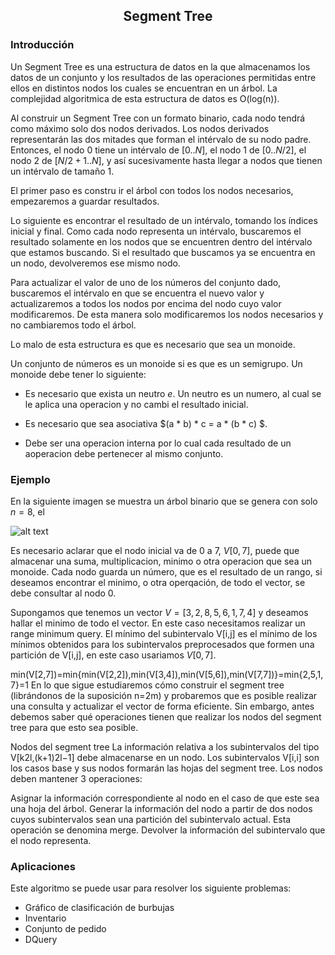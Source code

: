 <div align="center">
  
  ## Segment Tree
 
</div>

### Introducción
Un Segment Tree es una estructura de datos en la que almacenamos los datos de un conjunto y los resultados de las operaciones permitidas entre ellos en distintos nodos 
los cuales se encuentran en un árbol. La complejidad algoritmica de esta estructura de datos es O(log(n)).

  Al construir un Segment Tree con un formato binario, cada nodo tendrá como máximo solo dos nodos derivados. Los nodos derivados representarán las dos mitades que 
  forman el intérvalo de su nodo padre. Entonces, el nodo 0 tiene un intérvalo de $[0..N]$, el nodo 1 de $[0..N/2]$, el nodo 2 de $[N/2+1..N]$, y así sucesivamente hasta
  llegar a nodos que tienen un intérvalo de tamaño 1.

El primer paso es constru ir el árbol con todos los nodos necesarios, empezaremos a guardar resultados. 

Lo siguiente es encontrar el resultado de un intérvalo, tomando los índices inicial y final. Como cada nodo representa un intérvalo, buscaremos el resultado solamente en
los nodos que se encuentren dentro del intérvalo que estamos buscando. Si el resultado que buscamos ya se encuentra en un nodo, devolveremos ese mismo nodo. 

Para actualizar el valor de uno de los números del conjunto dado, buscaremos el intérvalo en que se encuentra el nuevo valor y actualizaremos a todos los nodos por 
encima del nodo cuyo valor modificaremos. De esta manera solo modificaremos los nodos necesarios y no cambiaremos todo el árbol.

Lo malo de esta estructura es que es necesario que sea un monoide.

Un conjunto de números es un monoide si es que es un semigrupo. Un monoide debe tener lo siguiente: 

  * Es necesario que exista un neutro $e$. Un neutro es un numero, al cual se le aplica una operacion y no cambi el resultado inicial. 
  
  * Es necesario que sea asociativa $(a * b) * c = a * (b * c) $. 
  
  * Debe ser una operacion interna por lo cual cada resultado de un aoperacion debe pertenecer al mismo conjunto. 

### Ejemplo
En la siguiente imagen se muestra un árbol binario que se genera con solo $n=8$, el   
  
 ![alt text](https://libreim.github.io/assets/images/blog/segment_trees/segment_trees_visualizacion.png)
 
Es necesario aclarar que el nodo inicial va de 0  a 7, $V[0,7]$, puede que almacenar una suma, multiplicacion, minimo o otra operacion que sea un monoide. Cada nodo guarda un número, que es el resultado de un rango, si deseamos encontrar el minimo, o otra operqación, de todo el vector, se debe consultar al nodo $0$. 

Supongamos que tenemos un vector $V=[3,2,8,5,6,1,7,4]$ y deseamos hallar el minimo de todo el vector. En este caso necesitamos realizar un range minimum query. El mínimo del subintervalo V[i,j] es el mínimo de los mínimos obtenidos para los subintervalos preprocesados que formen una partición de V[i,j], en este caso usariamos $V[0,7]$. 

min(V[2,7])=min{min(V[2,2]),min(V[3,4]),min(V[5,6]),min(V[7,7])}=min{2,5,1,7}=1
En lo que sigue estudiaremos cómo construir el segment tree (librándonos de la suposición n=2m) y probaremos que es posible realizar una consulta y actualizar el vector de forma eficiente. Sin embargo, antes debemos saber qué operaciones tienen que realizar los nodos del segment tree para que esto sea posible.

Nodos del segment tree
La información relativa a los subintervalos del tipo V[k2l,(k+1)2l−1] debe almacenarse en un nodo. Los subintervalos V[i,i] son los casos base y sus nodos formarán las hojas del segment tree. Los nodos deben mantener 3 operaciones:

Asignar la información correspondiente al nodo en el caso de que este sea una hoja del árbol.
Generar la información del nodo a partir de dos nodos cuyos subintervalos sean una partición del subintervalo actual. Esta operación se denomina merge.
Devolver la información del subintervalo que el nodo representa.
 ### Aplicaciones 
 Este algoritmo se puede usar para resolver los siguiente problemas: 
 
 * Gráfico de clasificación de burbujas
 * Inventario
 * Conjunto de pedido
 * DQuery
 

</div>
